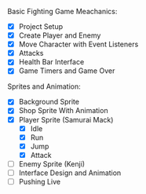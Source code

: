 Basic Fighting Game Meachanics:
- [X] Project Setup
- [X] Create Player and Enemy
- [X] Move Character with Event Listeners
- [X] Attacks
- [X] Health Bar Interface
- [X] Game Timers and Game Over

Sprites and Animation:
- [X] Background Sprite
- [X] Shop Sprite With Animation
- [X] Player Sprite (Samurai Mack)
    - [X] Idle
    - [X] Run
    - [X] Jump
    - [X] Attack
- [ ] Enemy Sprite (Kenji)
- [ ] Interface Design and Animation
- [ ] Pushing Live
